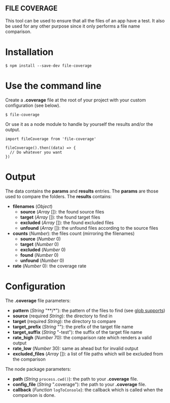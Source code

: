 FILE COVERAGE
-------------

This tool can be used to ensure that all the files of an app have a test.
It also be used for any other purpose since it only performs a file name comparison.

# Installation

````
$ npm install --save-dev file-coverage
````


# Use the command line

Create a **.coverage** file at the root of your project with your custom configuration (see below).

````
$ file-coverage
````

Or use it as a node module to handle by yourself the results and/or the output.

````
import fileCoverage from 'file-coverage'

fileCoverage().then((data) => {
  // Do whatever you want
})
````

# Output

The data contains the **params** and **results** entries. The **params** are those used to compare the folders. The **results** contains:

* **filenames** (*Object*)
  * **source** (*Array* []): the found source files
  * **target** (*Array* []): the found target files
  * **excluded** (*Array* []): the found excluded files
  * **unfound** (*Array* []): the unfound files according to the source files
* **counts** (*Number*): the files count (mirroring the filenames)
  * **source** (*Number* 0)
  * **target** (*Number* 0)
  * **excluded** (*Number* 0)
  * **found** (*Number* 0)
  * **unfound** (*Number* 0)
* **rate** (*Number* 0): the coverage rate


# Configuration

The **.coverage** file parameters:

* **pattern** (*String* "\*\*/\*"): the pattern of the files to find (see [glob supports](https://github.com/isaacs/node-glob))
* **source** (required *String*): the directory to find in
* **target** (required *String*): the directory to compare
* **target_prefix** (*String* ""): the prefix of the target file name
* **target_suffix** (*String* "-test"): the suffix of the target file name
* **rate_high** (*Number* 70): the comparison rate which renders a valid output
* **rate_low** (*Number* 30): same as ahead but for invalid output
* **excluded_files** (*Array* []): a list of file paths which will be excluded from the comparison


The node package parameters:

* **path** (*String* `process.cwd()`): the path to your **.coverage** file.
* **config_file** (*String* ".coverage"): the path to your **.coverage** file.
* **callback** (*Function* `logToConsole`): the callback which is called when the comparison is done.
